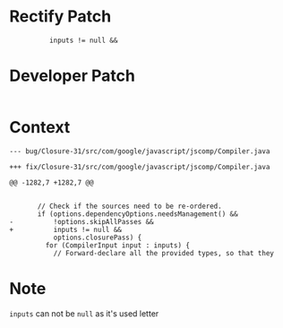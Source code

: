 # Rectify Patch

```
          inputs != null &&
```

# Developer Patch

```

```

# Context

```
--- bug/Closure-31/src/com/google/javascript/jscomp/Compiler.java

+++ fix/Closure-31/src/com/google/javascript/jscomp/Compiler.java

@@ -1282,7 +1282,7 @@

 
       // Check if the sources need to be re-ordered.
       if (options.dependencyOptions.needsManagement() &&
-          !options.skipAllPasses &&
+          inputs != null &&
           options.closurePass) {
         for (CompilerInput input : inputs) {
           // Forward-declare all the provided types, so that they
```

# Note

`inputs` can not be `null` as it's used letter